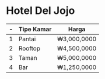 # Hotel Del Jojo
|-| Tipe Kamar  | Harga |
|-| ------------- | ------------- |
|1| Pantai  |₩3,000,0000 |
|2| Rooftop  |₩4,500,0000  |
|3| Taman |₩5,000,0000 |
|4| Bar |₩1,250,0000 |
